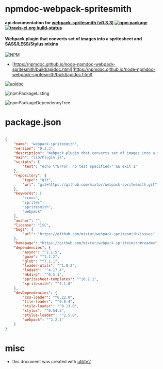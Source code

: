 # npmdoc-webpack-spritesmith

#### api documentation for  [webpack-spritesmith (v0.3.3)](https://github.com/mixtur/webpack-spritesmith#readme)  [![npm package](https://img.shields.io/npm/v/npmdoc-webpack-spritesmith.svg?style=flat-square)](https://www.npmjs.org/package/npmdoc-webpack-spritesmith) [![travis-ci.org build-status](https://api.travis-ci.org/npmdoc/node-npmdoc-webpack-spritesmith.svg)](https://travis-ci.org/npmdoc/node-npmdoc-webpack-spritesmith)

#### Webpack plugin that converts set of images into a spritesheet and SASS/LESS/Stylus mixins

[![NPM](https://nodei.co/npm/webpack-spritesmith.png?downloads=true&downloadRank=true&stars=true)](https://www.npmjs.com/package/webpack-spritesmith)

- [https://npmdoc.github.io/node-npmdoc-webpack-spritesmith/build/apidoc.html](https://npmdoc.github.io/node-npmdoc-webpack-spritesmith/build/apidoc.html)

[![apidoc](https://npmdoc.github.io/node-npmdoc-webpack-spritesmith/build/screenCapture.buildCi.browser.%252Ftmp%252Fbuild%252Fapidoc.html.png)](https://npmdoc.github.io/node-npmdoc-webpack-spritesmith/build/apidoc.html)

![npmPackageListing](https://npmdoc.github.io/node-npmdoc-webpack-spritesmith/build/screenCapture.npmPackageListing.svg)

![npmPackageDependencyTree](https://npmdoc.github.io/node-npmdoc-webpack-spritesmith/build/screenCapture.npmPackageDependencyTree.svg)



# package.json

```json

{
    "name": "webpack-spritesmith",
    "version": "0.3.3",
    "description": "Webpack plugin that converts set of images into a spritesheet and SASS/LESS/Stylus mixins",
    "main": "lib/Plugin.js",
    "scripts": {
        "test": "echo \"Error: no test specified\" && exit 1"
    },
    "repository": {
        "type": "git",
        "url": "git+https://github.com/mixtur/webpack-spritesmith.git"
    },
    "keywords": [
        "icons",
        "sprites",
        "spritesmith",
        "webpack"
    ],
    "author": "",
    "license": "ISC",
    "bugs": {
        "url": "https://github.com/mixtur/webpack-spritesmith/issues"
    },
    "homepage": "https://github.com/mixtur/webpack-spritesmith#readme",
    "dependencies": {
        "async": "^2.1.5",
        "gaze": "^1.1.2",
        "glob": "^7.1.1",
        "loader-utils": "^1.0.2",
        "lodash": "^4.17.4",
        "mkdirp": "^0.5.1",
        "spritesheet-templates": "^10.2.1",
        "spritesmith": "^3.1.0"
    },
    "devDependencies": {
        "css-loader": "^0.22.0",
        "file-loader": "^0.8.4",
        "style-loader": "^0.13.0",
        "stylus": "^0.54.5",
        "stylus-loader": "^2.5.0",
        "webpack": "^2.2.1"
    }
}
```



# misc
- this document was created with [utility2](https://github.com/kaizhu256/node-utility2)
